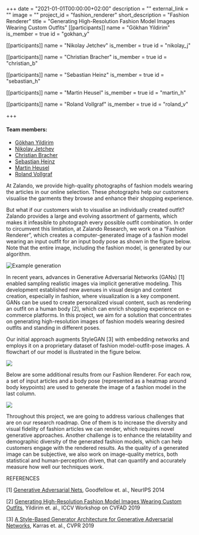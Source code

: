 +++
date = "2021-01-01T00:00:00+02:00"
description = ""
external_link = ""
image = ""
project_id = "fashion_renderer"
short_description = "Fashion Renderer"
title = "Generating High-Resolution Fashion Model Images Wearing Custom Outfits"
[[participants]]
    name = "Gökhan Yildirim"
    is_member = true
    id = "gokhan_y"

[[participants]]
    name = "Nikolay Jetchev"
    is_member = true
    id = "nikolay_j"

[[participants]]
    name = "Christian Bracher"
    is_member = true
    id = "christian_b"

[[participants]]
    name = "Sebastian Heinz"
    is_member = true
    id = "sebastian_h"

[[participants]]
    name = "Martin Heusel"
    is_member = true
    id = "martin_h"

[[participants]]
    name = "Roland Vollgraf"
    is_member = true
    id = "roland_v"

+++

#### Team members:
* [Gökhan Yildirim](/member/gokhan_y)
* [Nikolay Jetchev](/member/nikolay_j)
* [Christian Bracher](/member/christian_b)
* [Sebastian Heinz](/member/sebastian_h)
* [Martin Heusel](/member/martin_h)
* [Roland Vollgraf](/member/roland_v)

At Zalando, we provide high-quality photographs of fashion models wearing the articles in our online selection. These photographs help our customers visualise the garments they browse and enhance their shopping experience.

But what if our customers wish to visualise an individually created outfit? Zalando provides a large and evolving assortment of garments, which makes it infeasible to photograph every possible outfit combination. In order to circumvent this limitation, at Zalando Research, we work on a “Fashion Renderer”, which creates a computer-generated image of a fashion model wearing an input outfit for an input body pose as shown in the figure below. Note that the entire image, including the fashion model, is generated by our algorithm.

![Example generation](img/Fashion-Renderer-1.png)

In recent years, advances in Generative Adversarial Networks (GANs) [1] enabled sampling realistic images via implicit generative modeling. This development established new avenues in visual design and content creation, especially in fashion, where visualization is a key component. GANs can be used to create personalized visual content, such as rendering an outfit on a human body [2], which can enrich shopping experience on e-commerce platforms. In this project, we aim for a solution that concentrates on generating high-resolution images of fashion models wearing desired outfits and standing in different poses.

Our initial approach augments StyleGAN [3] with embedding networks and employs it on a proprietary dataset of fashion model-outfit-pose images. A flowchart of our model is illustrated in the figure below.

![](img/image4.png)

Below are some additional results from our Fashion Renderer. For each row, a set of input articles and a body pose (represented as a heatmap around body keypoints) are used to generate the image of a fashion model in the last column.

![](img/image21.png)

Throughout this project, we are going to address various challenges that are on our research roadmap. One of them is to increase the diversity and visual fidelity of fashion articles we can render, which requires novel generative approaches. Another challenge is to enhance the relatability and demographic diversity of the generated fashion models, which can help customers engage with the rendered results. As the quality of a generated image can be subjective, we also work on image-quality metrics, both statistical and human-perception driven, that can quantify and accurately measure how well our techniques work.

REFERENCES

[1] [Generative Adversarial Nets](https://papers.nips.cc/paper/5423-generative-adversarial-nets), Goodfellow et. al.,
NeurIPS 2014

[2] [Generating High-Resolution Fashion Model Images Wearing Custom Outfits](https://arxiv.org/abs/1908.08847), 
Yildirim et. al., ICCV Workshop on 
CVFAD 2019

[3] [A Style-Based Generator Architecture for Generative Adversarial Networks](https://arxiv.org/abs/1812.04948), 
Karras et. al., CVPR 2019